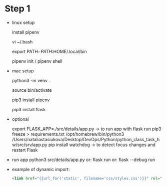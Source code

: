 # Step 1

- linux setup

   install pipenv

   vi ~/.bash

   export PATH=$PATH:$HOME/.local/bin

   pipenv init / pipenv shell


- mac setup

   python3 -m venv .

   source bin/activate

   pip3 install pipenv

   pip3 install flask


- optional

   export FLASK_APP=./src/details/app.py -> to run app with flask run
   pip3 freeze > requirements.txt
   /opt/homebrew/bin/python3 /Users/nataliastasiukova/Desktop/DevOps/Python/python_class_task_hw/src/srv/app.py
   pip install watchdog -> to detect focus changes and restart Flask

- run app
   python3 src/details/app.py
   or: flask run
   or: flask --debug run

- example of dynamic import:
    ```html
    <link href="{{url_for('static', filename='css/styles.css')}}" rel="stylesheet" />



